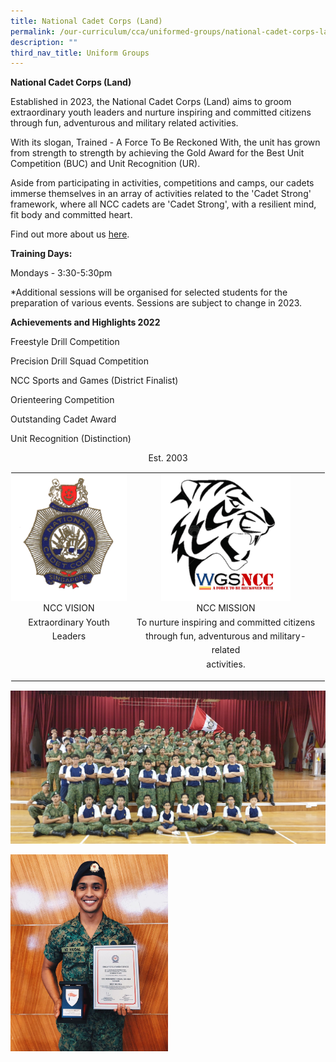 ```yaml
---
title: National Cadet Corps (Land)
permalink: /our-curriculum/cca/uniformed-groups/national-cadet-corps-land/
description: ""
third_nav_title: Uniform Groups
---
```

**National Cadet Corps (Land)**

Established in 2023, the National Cadet Corps (Land) aims to groom extraordinary youth leaders and nurture inspiring and committed citizens through fun, adventurous and military related activities.

With its slogan, Trained - A Force To Be Reckoned With, the unit has grown from strength to strength by achieving the Gold Award for the Best Unit Competition (BUC) and Unit Recognition (UR).

Aside from participating in activities, competitions and camps, our cadets immerse themselves in an array of activities related to the 'Cadet Strong' framework, where all NCC cadets are 'Cadet Strong', with a resilient mind, fit body and committed heart.


Find out more about us [here](https://www.instagram.com/woodgrove_warriors/?hl=en).


**Training Days:**
  
Mondays - 3:30-5:30pm

*Additional sessions will be organised for selected students for the preparation of various events. Sessions are subject to change in 2023.

**Achievements and Highlights 2022**

Freestyle Drill Competition 

Precision Drill Squad Competition 

NCC Sports and Games (District Finalist)

Orienteering Competition 

Outstanding Cadet Award 

Unit Recognition (Distinction)




<p style="text-align:center;">Est. 2003</p>

<table style="margin: auto; outline: 0px; padding: 0px; border-collapse: collapse; clear: both; border: 1px solid transparent; table-layout: fixed;" class="ive_eobj_center ives_tab_kosong"><tbody style="margin: 0px; outline: 0px; padding: 0px;"><tr style="margin: 0px; outline: 0px; padding: 0px;"><td style="margin: 0px; outline: 0px; padding: 0px 15px 15px 0px; vertical-align: top;"><img style="margin: auto; outline: none; padding: 0px; border: none; clear: both; display: block; width: 192px; height: 205px;" class="ive_eobj_center" alt="NCC Crest.png" src="/images/NCC%20Crest.png"><div style="margin: 0px; outline: 0px; padding: 0px; line-height: 22.4px; text-align: center;"><span style="margin: 0px; outline: 0px; padding: 0px; background-color: initial;">NCC VISION</span></div><div style="margin: 0px; outline: 0px; padding: 0px; line-height: 22.4px; text-align: center;"><span style="margin: 0px; outline: 0px; padding: 0px; background-color: initial;">Extraordinary Youth Leaders</span></div></td><td style="margin: 0px; outline: 0px; padding: 0px 15px 15px 0px; vertical-align: top;"><img style="margin: auto; outline: none; padding: 0px; border: none; clear: both; display: block; width: 207px; height: 205px;" class="ive_eobj_center" alt="WGS NCC Logo.jpg" width="100%" src="/images/WGS%20NCC%20Logo.jpeg"><div style="margin: 0px; outline: 0px; padding: 0px; line-height: 22.4px; text-align: center;"><span style="margin: 0px; outline: 0px; padding: 0px; background-color: initial;">NCC MISSION</span></div><div style="margin: 0px; outline: 0px; padding: 0px; line-height: 22.4px; text-align: center;"><span style="margin: 0px; outline: 0px; padding: 0px; background-color: initial;">To nurture inspiring and committed citizens</span></div><div style="margin: 0px; outline: 0px; padding: 0px; line-height: 22.4px; text-align: center;"><span style="margin: 0px; outline: 0px; padding: 0px; background-color: initial;">through fun, adventurous and military-related</span></div><div style="margin: 0px; outline: 0px; padding: 0px; line-height: 22.4px; text-align: center;"><span style="margin: 0px; outline: 0px; padding: 0px; background-color: initial;">activities.</span></div></td></tr></tbody></table>

  
![Unit Photo](/images/Unit%20Photo.jpeg)

  



<style>  
img {  
  display: block;  
  margin-left: auto;  
  margin-right: auto;  
}  
</style>  
<body><img src="/images/Alumnus%20Haiqal.jpeg" alt="Alumnus Haiqal" style="width:50%;">  
  
</body>